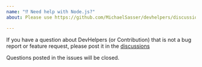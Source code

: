 ```yaml
---
name: "⁉️ Need help with Node.js?"
about: Please use https://github.com/MichaelSasser/devhelpers/discussions

---
```


If you have a question about DevHelpers (or Contribution) that is not a bug
report or feature request, please post it in the
[discussions](https://github.com/MichaelSasser/devhelpers/discussions)

Questions posted in the issues will be closed.

